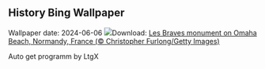 ## History Bing Wallpaper
Wallpaper date: 2024-06-06
![](https://www.bing.com/th?id=OHR.LesBravesNormandy_EN-GB6170955707_UHD.jpg&w=1000)Download: [Les Braves monument on Omaha Beach, Normandy, France (© Christopher Furlong/Getty Images)](https://www.bing.com/th?id=OHR.LesBravesNormandy_EN-GB6170955707_UHD.jpg)

Auto get programm by LtgX
